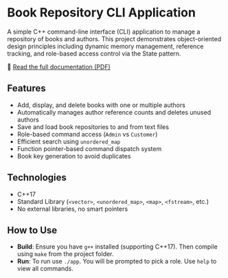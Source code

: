 # Book Repository CLI Application

A simple C++ command-line interface (CLI) application to manage a repository of books and authors. This project demonstrates object-oriented design principles including dynamic memory management, reference tracking, and role-based access control via the State pattern.

📄 [Read the full documentation (PDF)](https://github.com/leonavracar/BookRepo/blob/main/BookRepo_Documentation.pdf)

## Features

- Add, display, and delete books with one or multiple authors
- Automatically manages author reference counts and deletes unused authors
- Save and load book repositories to and from text files
- Role-based command access (`Admin` vs `Customer`)
- Efficient search using `unordered_map`
- Function pointer-based command dispatch system
- Book key generation to avoid duplicates

## Technologies

- C++17
- Standard Library (`<vector>`, `<unordered_map>`, `<map>`, `<fstream>`, etc.)
- No external libraries, no smart pointers

## How to Use

- **Build**: Ensure you have `g++` installed (supporting C++17). Then compile using ``make`` from the project folder.
- **Run**: To run use ``./app``. You will be prompted to pick a role. Use ``help`` to view all commands.
